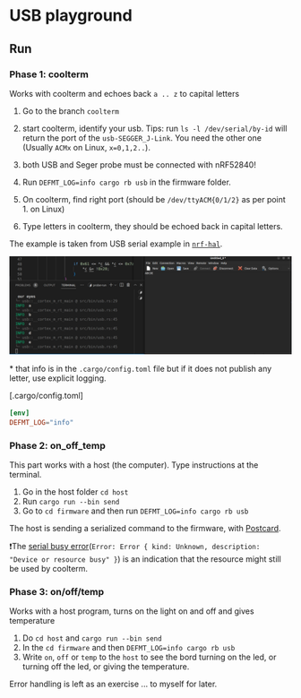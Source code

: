 # USB playground

## Run

### Phase 1: coolterm

Works with coolterm and echoes back `a .. z` to capital letters
1. Go to the branch `coolterm`
2. start coolterm, identify your usb.
    Tips: run `ls -l /dev/serial/by-id` will return the port of the `usb-SEGGER_J-Link`. You need the other one (Usually `ACMx` on Linux, `x=0,1,2..`).
3. both USB and Seger probe must be connected with nRF52840!

4. Run `DEFMT_LOG=info cargo rb usb` in the firmware folder.
5. On coolterm, find right port (should be `/dev/ttyACM{0/1/2}` as per point 1. on Linux)
6. Type letters in coolterm, they should be echoed back in capital letters.

The example is taken from USB serial example in [`nrf-hal`](https://github.com/stm32-rs/stm32f1xx-hal/blob/master/examples/usb_serial.rs).

![](example.png)

\* that info is in the `.cargo/config.toml` file but if it does not publish any letter, use explicit logging.

[.cargo/config.toml]
```toml
[env]
DEFMT_LOG="info"
```

### Phase 2: on_off_temp

This part works with a host (the computer). Type instructions at the terminal.
1. Go in the host folder `cd host` 
2. Run `cargo run --bin send`
3. Go to `cd firmware` and then run `DEFMT_LOG=info cargo rb usb`

The host is sending a serialized command to the firmware, with [Postcard](https://docs.rs/postcard/latest/postcard/).

❗The [serial busy error](https://github.com/serialport/serialport-rs/blob/6542d11235532ec78332e1e6b4986e73b8d55b11/src/lib.rs#L76)(`Error: Error { kind: Unknown, description: "Device or resource busy" }`) is an indication that the resource might still be used by coolterm.



### Phase 3: on/off/temp

Works with a host program, turns on the light on and off and gives temperature
1. Do `cd host` and `cargo run --bin send`
2. In the `cd firmware` and then `DEFMT_LOG=info cargo rb usb`
3. Write `on`, `off` or `temp` to the `host` to see the bord turning on the led, or turning off the led, or giving the temperature.

Error handling is left as an exercise ... to myself for later.

